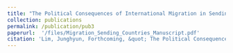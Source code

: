 ```yaml
---
title: "The Political Consequences of International Migration in Sending Countries"
collection: publications
permalink: /publication/pub3
paperurl:  '/files/Migration_Sending_Countries_Manuscript.pdf'
citation: 'Lim, Junghyun, Forthcoming, &quot; The Political Consequences of International Migration in Sending Countries &quot; <i>Comparative Political Studies</i>. '
---
```








